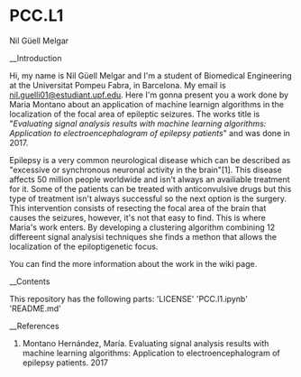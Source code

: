 # PCC.L1
Nil Güell Melgar 

__Introduction

Hi, my name is Nil Güell Melgar and I'm a student of Biomedical Engineering at the Universitat Pompeu Fabra, in Barcelona. My email is nil.guelli01@estudiant.upf.edu. Here I'm gonna present you a work done by Maria Montano about an application of machine learnign algorithms in the localization of the focal area of epileptic seizures. The works title is "_Evaluating signal analysis results with machine learning algorithms: Application to electroencephalogram of epilepsy patients_" and was done in 2017.

Epilepsy is a very common neurological disease which can be described as "excessive or synchronous neuronal activity in the brain"[1]. This disease affects 50 million people worldwide and isn't always an availiable treatment for it. Some of the patients can be treated with anticonvulsive drugs but this type of treatment isn't always successful so the next option is the surgery. This intervention consists of resecting the focal area of the brain that causes the seizures, however, it's not that easy to find. This is where Maria's work enters. By developing a clustering algorithm combining 12 differeent signal analysisi techniques she finds a methon that allows the localization of the epiloptigenetic focus.

You can find the more information about the work in the wiki page.

__Contents

This repository has the following parts:
'LICENSE'
'PCC.l1.ipynb'
'README.md'


__References
1. Montano Hernández, María. Evaluating signal analysis results with machine learning algorithms: Application to electroencephalogram of epilepsy patients. 2017
